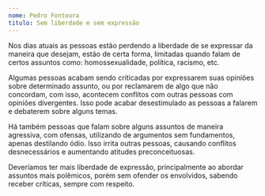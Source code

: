 ```yaml
---
nome: Pedro Fontoura
titulo: Sem liberdade e sem expressão
---
```


Nos dias atuais as pessoas estão perdendo a liberdade de se expressar da maneira que desejam, estão de certa forma, limitadas quando falam de certos assuntos como: homossexualidade, política, racismo, etc.

Algumas pessoas acabam sendo criticadas por expressarem suas opiniões sobre determinado assunto, ou por reclamarem de algo que não concordam, com isso, acontecem conflitos com outras pessoas com opiniões divergentes. Isso pode acabar desestimulado as pessoas a falarem e debaterem sobre alguns temas.

Há também pessoas que falam sobre alguns assuntos de maneira agressiva, com ofensas, utilizando de argumentos sem fundamentos, apenas destilando ódio. Isso irrita outras pessoas, causando conflitos desnecessários e aumentando atitudes preconceituosas.

Deveríamos ter mais liberdade de expressão, principalmente ao abordar assuntos mais polêmicos, porém sem ofender os envolvidos, sabendo receber críticas, sempre com respeito.

